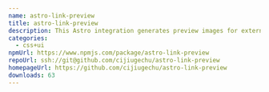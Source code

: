 ```yaml
---
name: astro-link-preview
title: astro-link-preview
description: This Astro integration generates preview images for external links.
categories:
  - css+ui
npmUrl: https://www.npmjs.com/package/astro-link-preview
repoUrl: ssh://git@github.com/cijiugechu/astro-link-preview
homepageUrl: https://github.com/cijiugechu/astro-link-preview
downloads: 63
---
```

